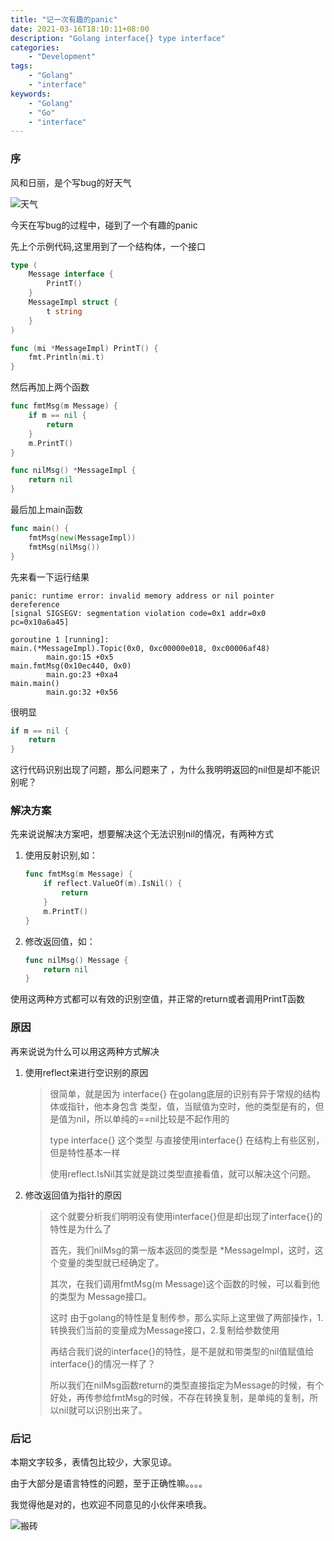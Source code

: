 ```yaml
---
title: "记一次有趣的panic"
date: 2021-03-16T18:10:11+08:00
description: "Golang interface{} type interface"
categories:
    - "Development"
tags:
    - "Golang"
    - "interface"
keywords:
    - "Golang"
    - "Go"
    - "interface"
---
```


### 序

风和日丽，是个写bug的好天气

![天气](https://blog-img.luanruisong.com/blog/img/20210316181221.jpg)

今天在写bug的过程中，碰到了一个有趣的panic

先上个示例代码,这里用到了一个结构体，一个接口

```go
type (
    Message interface {
        PrintT()
    }
    MessageImpl struct {
        t string
    }
)

func (mi *MessageImpl) PrintT() {
    fmt.Println(mi.t)
}
```

然后再加上两个函数

```go
func fmtMsg(m Message) {
    if m == nil {
        return
    }
    m.PrintT()
}

func nilMsg() *MessageImpl {
    return nil
}
```

最后加上main函数

```go
func main() {
    fmtMsg(new(MessageImpl))
    fmtMsg(nilMsg())
}
```

先来看一下运行结果

```shell
panic: runtime error: invalid memory address or nil pointer dereference
[signal SIGSEGV: segmentation violation code=0x1 addr=0x0 pc=0x10a6a45]

goroutine 1 [running]:
main.(*MessageImpl).Topic(0x0, 0xc00000e018, 0xc00006af48)
        main.go:15 +0x5
main.fmtMsg(0x10ec440, 0x0)
        main.go:23 +0xa4
main.main()
        main.go:32 +0x56
```

很明显 

```go
if m == nil {
    return
}
```

这行代码识别出现了问题，那么问题来了 ，为什么我明明返回的nil但是却不能识别呢？

### 解决方案

先来说说解决方案吧，想要解决这个无法识别nil的情况，有两种方式

1. 使用反射识别,如：

    ```go
    func fmtMsg(m Message) {
        if reflect.ValueOf(m).IsNil() {
            return
        }
        m.PrintT()
    }
    ```

2. 修改返回值，如：

    ```go
    func nilMsg() Message {
        return nil
    }
    ```

使用这两种方式都可以有效的识别空值，并正常的return或者调用PrintT函数

### 原因

再来说说为什么可以用这两种方式解决

1. 使用reflect来进行空识别的原因

    >很简单，就是因为 interface{} 在golang底层的识别有异于常规的结构体或指针，他本身包含 类型，值，当赋值为空时，他的类型是有的，但是值为nil，所以单纯的==nil比较是不起作用的
    >
    >type interface{} 这个类型 与直接使用interface{} 在结构上有些区别，但是特性基本一样
    >
    >使用reflect.IsNil其实就是跳过类型直接看值，就可以解决这个问题。

2. 修改返回值为指针的原因

    > 这个就要分析我们明明没有使用interface{}但是却出现了interface{}的特性是为什么了
    >
    >首先，我们nilMsg的第一版本返回的类型是 *MessageImpl，这时，这个变量的类型就已经确定了。
    >
    >其次，在我们调用fmtMsg(m Message)这个函数的时候，可以看到他的类型为 Message接口。
    >
    >这时 由于golang的特性是复制传参，那么实际上这里做了两部操作，1.转换我们当前的变量成为Message接口，2.复制给参数使用
    >
    >再结合我们说的interface{}的特性，是不是就和带类型的nil值赋值给interface{}的情况一样了？
    >
    >所以我们在nilMsg函数return的类型直接指定为Message的时候，有个好处，再传参给fmtMsg的时候，不存在转换复制，是单纯的复制，所以nil就可以识别出来了。

### 后记

本期文字较多，表情包比较少，大家见谅。

由于大部分是语言特性的问题，至于正确性嘛。。。。

我觉得他是对的，也欢迎不同意见的小伙伴来喷我。

![搬砖](https://blog-img.luanruisong.com/blog/img/20210316184348.jpg)
